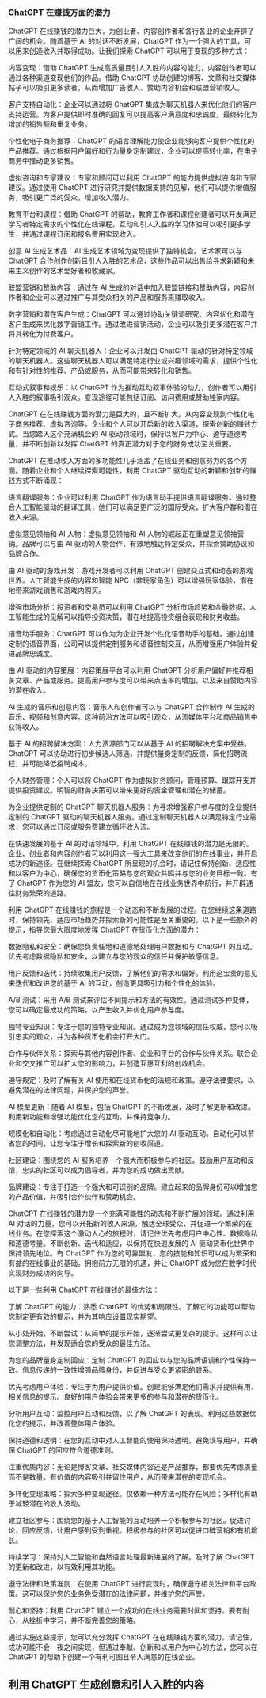 ### ChatGPT 在赚钱方面的潜力

ChatGPT 在线赚钱的潜力巨大，为创业者、内容创作者和各行各业的企业开辟了广阔的机会。随着基于 AI 的对话不断发展，ChatGPT 作为一个强大的工具，可以用来创造收入并取得成功。让我们探索 ChatGPT 可以用于变现的多种方式：

内容变现：借助 ChatGPT 生成高质量且引人入胜的内容的能力，内容创作者可以通过各种渠道变现他们的作品。借助 ChatGPT 协助创建的博客、文章和社交媒体帖子可以吸引更多读者，从而增加广告收入、赞助内容机会和联盟营销收入。

客户支持自动化：企业可以通过将 ChatGPT 集成为聊天机器人来优化他们的客户支持运营。为客户提供即时准确的回复可以提高客户满意度和忠诚度，最终转化为增加的销售额和重复业务。

个性化电子商务推荐：ChatGPT 的语言理解能力使企业能够向客户提供个性化的产品推荐。通过根据用户偏好和行为量身定制建议，企业可以提高转化率，在电子商务中推动更多销售。

虚拟咨询和专家建议：专家和顾问可以利用 ChatGPT 的能力提供虚拟咨询和专家建议。通过使用 ChatGPT 进行研究并提供数据支持的见解，他们可以提供增值服务，吸引更广泛的受众，增加收入潜力。

教育平台和课程：借助 ChatGPT 的帮助，教育工作者和课程创建者可以开发满足学习者特定需求的个性化在线课程。互动和引人入胜的学习体验可以吸引更多学生，并通过课程订阅和报名费用实现收入。

创意 AI 生成艺术品：AI 生成艺术领域为变现提供了独特机会。艺术家可以与 ChatGPT 合作创作创新且引人入胜的艺术品，这些作品可以出售给寻求新颖和未来主义创作的艺术爱好者和收藏家。

联盟营销和赞助内容：通过在 AI 生成的对话中加入联盟链接和赞助内容，内容创作者和企业可以通过推广与其受众相关的产品和服务来赚取收入。

数字营销和潜在客户生成：ChatGPT 可以通过协助关键词研究、内容优化和潜在客户生成来优化数字营销工作。通过改进营销活动，企业可以吸引更多潜在客户并将其转化为付费客户。

针对特定领域的 AI 聊天机器人：企业可以开发由 ChatGPT 驱动的针对特定领域的聊天机器人。这些聊天机器人可以满足特定行业或兴趣领域的需求，提供个性化和有针对性的推荐、产品或服务，从而可能带来转化和销售。

互动式叙事和娱乐：以 ChatGPT 作为推动互动叙事体验的动力，创作者可以用引人入胜的叙事吸引观众。变现途径可能包括订阅、访问费用或赞助独家内容。

ChatGPT 在在线赚钱方面的潜力是巨大的，且不断扩大。从内容变现到个性化电子商务推荐、虚拟咨询等，企业和个人可以开启新的收入渠道，探索创新的赚钱方式。当您踏入这个充满机会的 AI 驱动领域时，保持以客户为中心、遵守道德考量，并不断创新以发挥 ChatGPT 的真正潜力对于您的财务成功至关重要。

ChatGPT 在推动收入方面的多功能性几乎涵盖了在线业务和创意努力的各个方面。随着企业和个人继续探索可能性，利用 ChatGPT 驱动互动的新颖和创新的赚钱方式不断涌现：

语言翻译服务：企业可以利用 ChatGPT 作为语言助手提供语言翻译服务。通过整合人工智能驱动的翻译工具，他们可以满足更广泛的国际受众，扩大客户群和潜在收入来源。

虚拟意见领袖和 AI 人物：虚拟意见领袖和 AI 人物的崛起正在重塑意见领袖营销。品牌可以与由 AI 驱动的人物合作，有效地触达特定受众，并探索赞助协议和品牌合作。

由 AI 驱动的游戏开发：游戏开发者可以利用 ChatGPT 创建交互式和动态的游戏世界。人工智能生成的内容和智能 NPC（非玩家角色）可以增强玩家体验，潜在地带来游戏销售和游戏内购买。

增强市场分析：投资者和交易员可以利用 ChatGPT 分析市场趋势和金融数据。人工智能生成的见解可以指导投资决策，潜在地提高投资组合表现和财务收益。

语音助手服务：ChatGPT 可以作为为企业开发个性化语音助手的基础。通过创建定制的语音界面，公司可以提供定制服务和语音控制交互，从而增强用户体验并促进品牌忠诚度。

由 AI 驱动的内容策展：内容策展平台可以利用 ChatGPT 分析用户偏好并推荐相关文章、产品或服务。提高用户参与度可以带来点击率的增加，以及来自赞助内容的潜在收入。

AI 生成的音乐和创意内容：音乐人和创作者可以与 ChatGPT 合作制作 AI 生成的音乐、视频和创意内容。这种前沿方法可以吸引观众，从流媒体平台和商品销售中获得收入。

基于 AI 的招聘解决方案：人力资源部门可以从基于 AI 的招聘解决方案中受益。ChatGPT 可以协助进行初步候选人筛选，并提供量身定制的反馈，简化招聘流程，并可能降低招聘成本。

个人财务管理：个人可以将 ChatGPT 作为虚拟财务顾问，管理预算、跟踪开支并提供投资建议。明智的财务决策可以带来更好的资金管理和潜在的储蓄。

为企业提供定制的 ChatGPT 聊天机器人服务：为寻求增强客户参与度的企业提供定制的 ChatGPT 驱动的聊天机器人服务。通过定制聊天机器人以满足特定行业需求，您可以通过订阅或服务费建立循环收入流。

在快速发展的基于 AI 的对话领域中，利用 ChatGPT 在线赚钱的潜力是无限的。企业、创业者和内容创作者可以利用这一强大工具来改变他们的在线事业，并开启成功的新途径。在继续探索 ChatGPT 所呈现的机会时，请记住保持创新、适应性和以客户为中心，确保您的货币化策略与您的观众共鸣并与您的业务目标一致。有了 ChatGPT 作为您的 AI 盟友，您可以自信地在在线业务世界中航行，并开辟通往财务繁荣的道路。

利用 ChatGPT 在线赚钱的旅程是一个动态和不断发展的过程。在您继续这条道路时，保持领先、适应市场趋势并探索新的可能性是至关重要的。以下是一些额外的提示，指导您最大限度地发挥 ChatGPT 在货币化方面的潜力：

数据隐私和安全：确保您负责任地和道德地处理用户数据和与 ChatGPT 的互动。优先考虑数据隐私和安全，以建立与您的观众的信任并保护敏感信息。

用户反馈和迭代：持续收集用户反馈，了解他们的需求和偏好。利用这宝贵的意见来迭代和改进您的基于 AI 的互动，创造更具吸引力和个性化的体验。

A/B 测试：采用 A/B 测试来评估不同提示和方法的有效性。通过测试多种变体，您可以确定最成功的策略，以产生收入并优化用户参与度。

独特专业知识：专注于您的独特专业知识。通过成为您领域的信任权威，您可以吸引忠实的观众，并为各种货币化机会打开大门。

合作与伙伴关系：探索与其他内容创作者、企业和平台的合作与伙伴关系。联合企业和交叉推广可以扩大您的影响力，并创造互惠互利的创收机会。

遵守规定：及时了解有关 AI 使用和在线货币化的法规和政策。遵守法律要求，以避免潜在的法律问题，并保护您的声誉。

AI 模型更新：随着 AI 模型，包括 ChatGPT 的不断发展，及时了解更新和改进。利用新功能和增强功能优化您的互动，并保持竞争力。

规模化和自动化：考虑通过自动化尽可能地扩大您的 AI 驱动互动。自动化可以节省您的时间，让您专注于增长和探索新的创收渠道。

社区建设：围绕您的 AI 服务培养一个强大而积极参与的社区。鼓励用户互动和反馈，忠实的社区可以成为倡导者，并为您的成功做出贡献。

品牌建设：专注于打造一个强大和可识别的品牌。建立起来的品牌身份可以增加您的产品价值，并吸引合作伙伴和赞助机会。

ChatGPT 在线赚钱的潜力是一个充满可能性的动态和不断扩展的领域。通过利用 AI 对话的力量，您可以开拓新的收入来源，触达全球受众，并促进一个繁荣的在线业务。在您探索这个激动人心的旅程时，请记住优先考虑用户中心性、数据隐私和道德考量。不断创新、迭代和适应，以保持在快速发展的 AI 驱动货币化世界中保持领先地位。有 ChatGPT 作为您的可靠盟友，您的技能和知识可以成为繁荣和有益的在线事业的基础。拥抱前方无限的机遇，并让 ChatGPT 成为您在数字时代实现财务成功的向导。

以下是一些利用 ChatGPT 在线赚钱的最佳方法：

了解 ChatGPT 的能力：熟悉 ChatGPT 的优势和局限性。了解它的功能可以帮助您制定更有效的提示，并为其响应设置现实期望。

从小处开始，不断尝试：从简单的提示开始，逐渐尝试更复杂的提示。这样可以让您调整方法，并发现适合您的受众的最佳方法。

为您的品牌量身定制回应：定制 ChatGPT 的回应以与您的品牌语调和个性保持一致。信息传递的一致性增强品牌身份，并促进与受众更紧密的联系。

优先考虑用户体验：专注于为用户提供价值。创建能够满足他们需求并提供有用、相关信息的提示。良好的用户体验会带来更多的参与和潜在的货币化。

分析用户互动：监控用户互动和反馈，以了解 ChatGPT 的表现。利用这些数据优化您的提示，并改善整体用户体验。

保持道德和透明：在您的互动中对人工智能的使用保持透明。避免误导用户，并确保 ChatGPT 的回应符合道德准则。

注重优质内容：无论是博客文章、社交媒体内容还是产品推荐，都要优先考虑质量而不是数量。有价值的内容吸引并留住用户，从而带来潜在的变现机会。

多样化变现策略：探索多种变现途径。仅依赖一种方法可能存在风险；多样化有助于减轻潜在的收入波动。

建立社区参与：围绕您的基于人工智能的互动培养一个积极参与的社区。促进讨论，回应反馈，让用户感到受到重视。积极参与的社区可以促进口碑营销和有机增长。

持续学习：保持对人工智能和自然语言处理最新进展的了解。及时了解 ChatGPT 的更新和改进，以有效利用其功能。

遵守法律和政策准则：在使用 ChatGPT 进行变现时，确保遵守相关法律和平台政策。这可以保护您的业务免受潜在的法律问题，并维护您的声誉。

耐心和坚持：利用 ChatGPT 建立一个成功的在线业务需要时间和坚持。要有耐心，从挫折中学习，并不断完善您的策略。

通过实施这些提示，您可以充分发挥 ChatGPT 在在线赚钱方面的潜力。请记住，成功可能不会一夜之间实现，但通过奉献、创新和以用户为中心的方法，您可以在 ChatGPT 的帮助下创建一个有利可图且令人满意的在线企业。

## 利用 ChatGPT 生成创意和引人入胜的内容
